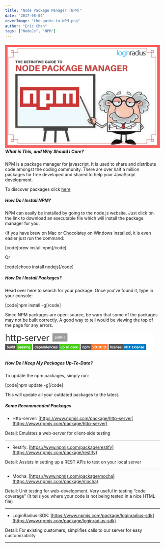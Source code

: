 ```yaml
---
title: "Node Package Manager (NPM)"
date: "2017-08-04"
coverImage: "the-guide-to-NPM.png"
author: "Eric Chan"
tags: ["NodeJs", "NPM"]
---
```


##### ![the guide to NPM](./the-guide-to-NPM.png)What is This, and Why Should I Care?

NPM is a package manager for javascript. It is used to share and distribute code amongst the coding community. There are over half a million packages for free developed and shared to help your JavaScript development.

To discover packages click [here](http://www.npmjs.com)

##### How Do I Install NPM?

NPM can easily be installed by going to the node.js website. Just click on the link to download an executable file which will install the package manager for you.

(If you have brew on Mac or Chocolatey on Windows installed, it is even easier just run the command:

\[code\]brew install npm\[/code\]

Or

\[code\]choco install nodejs\[/code\]

##### How Do I Install Packages?

Head over here to search for your package. Once you’ve found it, type in your console:

\[code\]npm install -g\[/code\]

Since NPM packages are open-source, be wary that some of the packages may not be built correctly. A good way to tell would be viewing the top of the page for any errors.

![](./image1.png)

##### How Do I Keep My Packages Up-To-Date?

To update the npm packages, simply run:

\[code\]npm update -g\[/code\]

This will update all your outdated packages to the latest.

##### Some Recommended Packages

- Http-server: [https://www.npmjs.com/package/http-server](https://www.npmjs.com/package/http-server)

Detail: Emulates a web-server for client-side testing

* * *

- Restify: [https://www.npmjs.com/package/restify](https://www.npmjs.com/package/restify)

Detail: Assists in setting up a REST APIs to test on your local server

* * *

- Mocha: [https://www.npmjs.com/package/mocha](https://www.npmjs.com/package/mocha)

Detail: Unit testing for web-development. Very useful in testing “code coverage” (It tells you where your code is not being tested in a nice HTML file)

* * *

- LoginRadius-SDK: [https://www.npmjs.com/package/loginradius-sdk](https://www.npmjs.com/package/loginradius-sdk)

Detail: For existing customers, simplifies calls to our server for easy customizability

* * *

